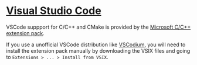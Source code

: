 # [Visual Studio Code](https://code.visualstudio.com)

VSCode suppport for C/C++ and CMake is provided by the [Microsoft C/C++ extension pack](https://marketplace.visualstudio.com/items?itemName=ms-vscode.cpptools-extension-pack).

If you use a unofficial VSCode distribution like [VSCodium](https://vscodium.com), you will need to install the extension pack manually by downloading the VSIX files and going to `Extensions > ... > Install from VSIX`.
